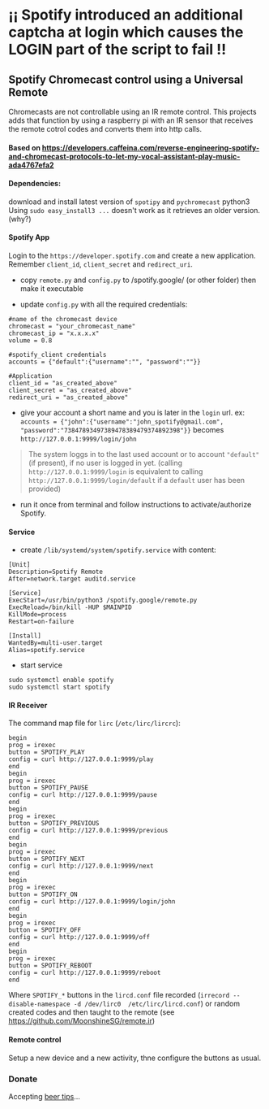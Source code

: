 # ¡¡ Spotify introduced an additional captcha at login which causes the LOGIN part of the script to fail !! 

## Spotify Chromecast control using a Universal Remote 


Chromecasts are not controllable using an IR remote control. This projects adds that function by using a raspberry pi with an IR sensor that receives the remote cotrol codes and converts them into http calls.


#### Based on  https://developers.caffeina.com/reverse-engineering-spotify-and-chromecast-protocols-to-let-my-vocal-assistant-play-music-ada4767efa2

#### Dependencies:

download and install latest version of `spotipy` and `pychromecast` python3 
Using `sudo easy_install3 ...` doesn't work as it retrieves an older version. (why?)

#### Spotify App

Login to the `https://developer.spotify.com` and create a new application. Remember `client_id`, `client_secret` and `redirect_uri`.

- copy `remote.py` and `config.py` to /spotify.google/ (or other folder) then make it executable

- update `config.py` with all the required credentials:

```
#name of the chromecast device
chromecast = "your_chromecast_name"
chromecast_ip = "x.x.x.x"
volume = 0.8

#spotify_client credentials 
accounts = {"default":{"username":"", "password":""}}

#Application
client_id = "as_created_above"
client_secret = "as_created_above"
redirect_uri = "as_created_above"
```

- give your account a short name and you is later in the `login` url. ex: `accounts = {"john":{"username":"john_spotify@gmail.com", "password":"73847893497389478389479374892398"}}` becomes `http://127.0.0.1:9999/login/john`

> The system loggs in to the last used account or to account `"default"` (if present), if no user is logged in yet. (calling `http://127.0.0.1:9999/login` is equivalent to calling `http://127.0.0.1:9999/login/default` if a `default` user has been provided)

- run it once from terminal and follow instructions to activate/authorize Spotify.

#### Service

- create `/lib/systemd/system/spotify.service` with content:

```
[Unit]
Description=Spotify Remote
After=network.target auditd.service

[Service]
ExecStart=/usr/bin/python3 /spotify.google/remote.py
ExecReload=/bin/kill -HUP $MAINPID
KillMode=process
Restart=on-failure

[Install]
WantedBy=multi-user.target
Alias=spotify.service
```

- start service
```
sudo systemctl enable spotify
sudo systemctl start spotify
```


#### IR Receiver

The command map file for `lirc` (`/etc/lirc/lircrc`):

```
begin
prog = irexec
button = SPOTIFY_PLAY
config = curl http://127.0.0.1:9999/play
end
begin
prog = irexec
button = SPOTIFY_PAUSE
config = curl http://127.0.0.1:9999/pause
end
begin
prog = irexec
button = SPOTIFY_PREVIOUS
config = curl http://127.0.0.1:9999/previous
end
begin
prog = irexec
button = SPOTIFY_NEXT
config = curl http://127.0.0.1:9999/next
end
begin
prog = irexec
button = SPOTIFY_ON
config = curl http://127.0.0.1:9999/login/john
end
begin
prog = irexec
button = SPOTIFY_OFF
config = curl http://127.0.0.1:9999/off
end
begin
prog = irexec
button = SPOTIFY_REBOOT
config = curl http://127.0.0.1:9999/reboot
end
```

Where `SPOTIFY_*` buttons in the `lircd.conf` file recorded (`irrecord --disable-namespace -d /dev/lirc0  /etc/lirc/lircd.conf`) or random created codes and then taught to the remote (see https://github.com/MoonshineSG/remote.ir) 

#### Remote control

Setup a new device and a new activity, thne configure the buttons as usual.

### Donate

Accepting [beer tips](https://paypal.me/ovidiuhossu)...

